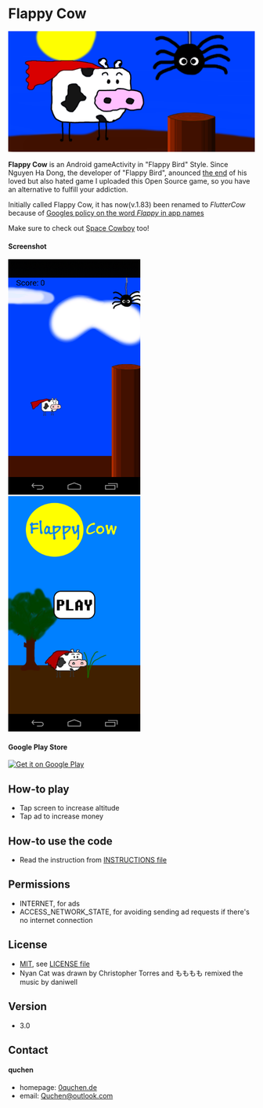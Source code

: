 Flappy Cow
======
![Banner](/graphics/funktionsgrafik.png)

**Flappy Cow** is an Android gameActivity in "Flappy Bird" Style. Since Nguyen Ha Dong, the developer of "Flappy Bird", anounced [the end](http://www.forbes.com/sites/insertcoin/2014/02/08/flappy-bird-creator-says-hes-taking-the-gameActivity-down/) of his loved but also hated game I uploaded this Open Source game, so you have an alternative to fulfill your addiction.

Initially called Flappy Cow, it has now(v.1.83) been renamed to *FlutterCow* because of [Googles policy on the word *Flappy* in app names](http://edition.cnn.com/2014/02/17/tech/mobile/flappy-apps-banned/)

Make sure to check out [Space Cowboy](https://play.google.com/store/apps/details?id=edu.ucsd.spacecowboy) too!

#### Screenshot
![Sceenshot Flappy Cow](/graphics/screenshots/screenshot_phone_1.png) ![Sceenshot Flappy Cow](/graphics/screenshots/screenshot_phone_2.png)

#### Google Play Store
[![Get it on Google Play](https://developer.android.com/images/brand/en_generic_rgb_wo_45.png)](https://play.google.com/store/apps/details?id=edu.ucsd.flappycow)

## How-to play
* Tap screen to increase altitude
* Tap ad to increase money

## How-to use the code
* Read the instruction from [INSTRUCTIONS file](/INSTRUCTIONS.md)

## Permissions
* INTERNET, for ads
* ACCESS_NETWORK_STATE, for avoiding sending ad requests if there's no internet connection

## License 
* [MIT](http://opensource.org/licenses/MIT), see [LICENSE file](/LICENSE)
* Nyan Cat was drawn by Christopher Torres and もももも remixed the music by daniwell

## Version 
* 3.0

## Contact
#### quchen
* homepage: [0quchen.de](http://0quchen.de)
* email: Quchen@outlook.com
